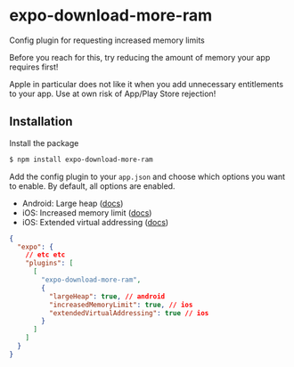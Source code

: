 # expo-download-more-ram

Config plugin for requesting increased memory limits

Before you reach for this, try reducing the amount of memory your app requires first!

Apple in particular does not like it when you add unnecessary entitlements to your app. Use at own risk of App/Play Store rejection!

## Installation

Install the package

```bash
$ npm install expo-download-more-ram
```

Add the config plugin to your `app.json` and choose which options you want to enable. By default, all options are enabled.

- Android: Large heap ([docs](https://developer.android.com/guide/topics/manifest/application-element#largeHeap))
- iOS: Increased memory limit ([docs](https://developer.apple.com/documentation/bundleresources/entitlements/com.apple.developer.kernel.increased-memory-limit))
- iOS: Extended virtual addressing ([docs](https://developer.apple.com/documentation/bundleresources/entitlements/com.apple.developer.kernel.extended-virtual-addressing))

```json
{
  "expo": {
    // etc etc
    "plugins": [
      [
        "expo-download-more-ram",
        {
          "largeHeap": true, // android
          "increasedMemoryLimit": true, // ios
          "extendedVirtualAddressing": true // ios
        }
      ]
    ]
  }
}
```

